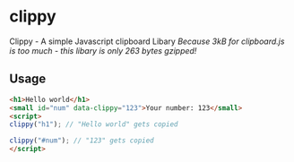 # clippy
Clippy - A simple Javascript clipboard Libary
*Because 3kB for clipboard.js is too much - this libary is only 263 bytes gzipped!*


## Usage
```html
<h1>Hello world</h1>
<small id="num" data-clippy="123">Your number: 123</small>
<script>
clippy("h1"); // "Hello world" gets copied

clippy("#num"); // "123" gets copied
</script>
```
